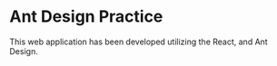 # Ant Design Practice
 This web application has been developed utilizing the React, and Ant Design.
